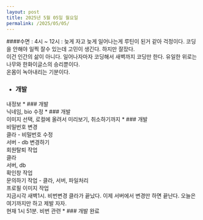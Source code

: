 ```yaml
---
layout: post
title: 2025년 5월 05일 월요일
permalink: /2025/05/05/
---
```

####수면 : 4시 ~ 12시 : 늦게 자고 늦게 일어나는게 루틴이 된거 같아 걱정이다. 코딩을 안해야 일찍 잘수 있는데 고민이 생긴다. 하지만 잘잤다.<br/>
이건 인간의 삶이 아니다. 일어나자마자 코딩해서 새벽까지 코딩만 한다.  유일한 위로는 나무와 한화이글스의 승리뿐이다.<br/>
온몸이 녹아내리는 기분이다.<br/>
* ### 개발<br/>
내정보 * ### 개발<br/>
닉네임, bio 수정 * ### 개발<br/>
이미지 선택, 로컬에 올려서 미리보기, 취소하기까지 * ### 개발<br/>
비밀번호 변경<br/>
클라 - 비밀번호 수정<br/>
서버 - db 변경하기<br/>
회원탈퇴 작업<br/>
클라<br/>
서버, db<br/>
확인창 작업<br/>
문의하기 작업 - 클라, 서버, 파일처리<br/>
프로필 이미지 작업<br/>
지금시각 새벽1시. 비번변경 클라가 끝났다. 이제 서버에서 변경만 하면 끝난다. 오늘은 여기까지만 하고 제발 자자.<br/>
현재 1시 51분. 비번 관련 * ### 개발 완료